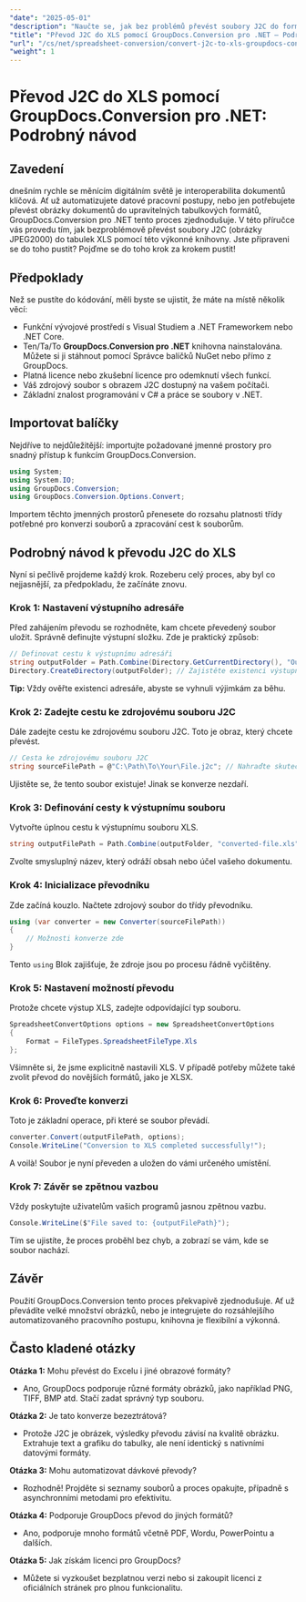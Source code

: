 ```yaml
---
"date": "2025-05-01"
"description": "Naučte se, jak bez problémů převést soubory J2C do formátu Excel pomocí nástroje GroupDocs.Conversion pro .NET v tomto komplexním průvodci."
"title": "Převod J2C do XLS pomocí GroupDocs.Conversion pro .NET – Podrobný návod"
"url": "/cs/net/spreadsheet-conversion/convert-j2c-to-xls-groupdocs-conversion-net/"
"weight": 1
---
```


# Převod J2C do XLS pomocí GroupDocs.Conversion pro .NET: Podrobný návod

## Zavedení

dnešním rychle se měnícím digitálním světě je interoperabilita dokumentů klíčová. Ať už automatizujete datové pracovní postupy, nebo jen potřebujete převést obrázky dokumentů do upravitelných tabulkových formátů, GroupDocs.Conversion pro .NET tento proces zjednodušuje. V této příručce vás provedu tím, jak bezproblémově převést soubory J2C (obrázky JPEG2000) do tabulek XLS pomocí této výkonné knihovny. Jste připraveni se do toho pustit? Pojďme se do toho krok za krokem pustit!


## Předpoklady

Než se pustíte do kódování, měli byste se ujistit, že máte na místě několik věcí:
- Funkční vývojové prostředí s Visual Studiem a .NET Frameworkem nebo .NET Core.
- Ten/Ta/To **GroupDocs.Conversion pro .NET** knihovna nainstalována. Můžete si ji stáhnout pomocí Správce balíčků NuGet nebo přímo z GroupDocs.
- Platná licence nebo zkušební licence pro odemknutí všech funkcí.
- Váš zdrojový soubor s obrazem J2C dostupný na vašem počítači.
- Základní znalost programování v C# a práce se soubory v .NET.


## Importovat balíčky

Nejdříve to nejdůležitější: importujte požadované jmenné prostory pro snadný přístup k funkcím GroupDocs.Conversion.

```csharp
using System;
using System.IO;
using GroupDocs.Conversion;
using GroupDocs.Conversion.Options.Convert;
```

Importem těchto jmenných prostorů přenesete do rozsahu platnosti třídy potřebné pro konverzi souborů a zpracování cest k souborům.


## Podrobný návod k převodu J2C do XLS

Nyní si pečlivě projdeme každý krok. Rozeberu celý proces, aby byl co nejjasnější, za předpokladu, že začínáte znovu.


### Krok 1: Nastavení výstupního adresáře

Před zahájením převodu se rozhodněte, kam chcete převedený soubor uložit. Správně definujte výstupní složku. Zde je praktický způsob:

```csharp
// Definovat cestu k výstupnímu adresáři
string outputFolder = Path.Combine(Directory.GetCurrentDirectory(), "Output");
Directory.CreateDirectory(outputFolder); // Zajistěte existenci výstupní složky
```

**Tip:** Vždy ověřte existenci adresáře, abyste se vyhnuli výjimkám za běhu. 


### Krok 2: Zadejte cestu ke zdrojovému souboru J2C

Dále zadejte cestu ke zdrojovému souboru J2C. Toto je obraz, který chcete převést.

```csharp
// Cesta ke zdrojovému souboru J2C
string sourceFilePath = @"C:\Path\To\Your\File.j2c"; // Nahraďte skutečnou cestou k souboru
```

Ujistěte se, že tento soubor existuje! Jinak se konverze nezdaří.


### Krok 3: Definování cesty k výstupnímu souboru

Vytvořte úplnou cestu k výstupnímu souboru XLS.

```csharp
string outputFilePath = Path.Combine(outputFolder, "converted-file.xls");
```

Zvolte smysluplný název, který odráží obsah nebo účel vašeho dokumentu.


### Krok 4: Inicializace převodníku

Zde začíná kouzlo. Načtete zdrojový soubor do třídy převodníku.

```csharp
using (var converter = new Converter(sourceFilePath))
{
    // Možnosti konverze zde
}
```

Tento `using` Blok zajišťuje, že zdroje jsou po procesu řádně vyčištěny.


### Krok 5: Nastavení možností převodu

Protože chcete výstup XLS, zadejte odpovídající typ souboru.

```csharp
SpreadsheetConvertOptions options = new SpreadsheetConvertOptions
{
    Format = FileTypes.SpreadsheetFileType.Xls
};
```

Všimněte si, že jsme explicitně nastavili XLS. V případě potřeby můžete také zvolit převod do novějších formátů, jako je XLSX.


### Krok 6: Proveďte konverzi

Toto je základní operace, při které se soubor převádí.

```csharp
converter.Convert(outputFilePath, options);
Console.WriteLine("Conversion to XLS completed successfully!");
```

A voilà! Soubor je nyní převeden a uložen do vámi určeného umístění.


### Krok 7: Závěr se zpětnou vazbou

Vždy poskytujte uživatelům vašich programů jasnou zpětnou vazbu.

```csharp
Console.WriteLine($"File saved to: {outputFilePath}");
```

Tím se ujistíte, že proces proběhl bez chyb, a zobrazí se vám, kde se soubor nachází.

## Závěr

Použití GroupDocs.Conversion tento proces překvapivě zjednodušuje. Ať už převádíte velké množství obrázků, nebo je integrujete do rozsáhlejšího automatizovaného pracovního postupu, knihovna je flexibilní a výkonná.

## Často kladené otázky

**Otázka 1:** Mohu převést do Excelu i jiné obrazové formáty?  

- Ano, GroupDocs podporuje různé formáty obrázků, jako například PNG, TIFF, BMP atd. Stačí zadat správný typ souboru.

**Otázka 2:** Je tato konverze bezeztrátová?  

- Protože J2C je obrázek, výsledky převodu závisí na kvalitě obrázku. Extrahuje text a grafiku do tabulky, ale není identický s nativními datovými formáty.

**Otázka 3:** Mohu automatizovat dávkové převody?  

- Rozhodně! Projděte si seznamy souborů a proces opakujte, případně s asynchronními metodami pro efektivitu.

**Otázka 4:** Podporuje GroupDocs převod do jiných formátů?  

- Ano, podporuje mnoho formátů včetně PDF, Wordu, PowerPointu a dalších.

**Otázka 5:** Jak získám licenci pro GroupDocs?  

- Můžete si vyzkoušet bezplatnou verzi nebo si zakoupit licenci z oficiálních stránek pro plnou funkcionalitu.